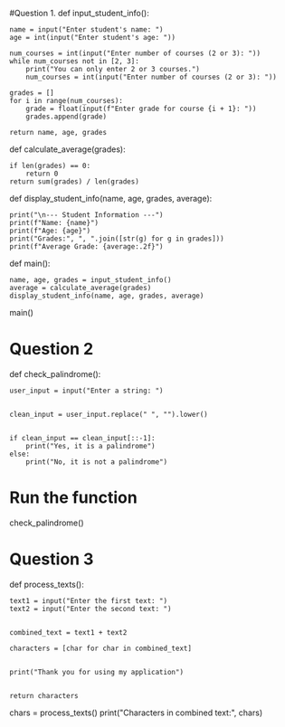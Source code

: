 #Question 1. 
def input_student_info():

    name = input("Enter student's name: ")
    age = int(input("Enter student's age: "))
    
    num_courses = int(input("Enter number of courses (2 or 3): "))
    while num_courses not in [2, 3]:
        print("You can only enter 2 or 3 courses.")
        num_courses = int(input("Enter number of courses (2 or 3): "))
    
    grades = []
    for i in range(num_courses):
        grade = float(input(f"Enter grade for course {i + 1}: "))
        grades.append(grade)

    return name, age, grades

def calculate_average(grades):
    
    if len(grades) == 0:
        return 0
    return sum(grades) / len(grades)

def display_student_info(name, age, grades, average):
   
    print("\n--- Student Information ---")
    print(f"Name: {name}")
    print(f"Age: {age}")
    print("Grades:", ", ".join([str(g) for g in grades]))
    print(f"Average Grade: {average:.2f}")

def main():
   
    name, age, grades = input_student_info()
    average = calculate_average(grades)
    display_student_info(name, age, grades, average)
main()


# Question 2
def check_palindrome():
   
    user_input = input("Enter a string: ")

   
    clean_input = user_input.replace(" ", "").lower()

    
    if clean_input == clean_input[::-1]:
        print("Yes, it is a palindrome")
    else:
        print("No, it is not a palindrome")

# Run the function
check_palindrome()

# Question 3
def process_texts():
    
    text1 = input("Enter the first text: ")
    text2 = input("Enter the second text: ")

 
    combined_text = text1 + text2

    characters = [char for char in combined_text]


    print("Thank you for using my application")

 
    return characters


chars = process_texts()
print("Characters in combined text:", chars)

